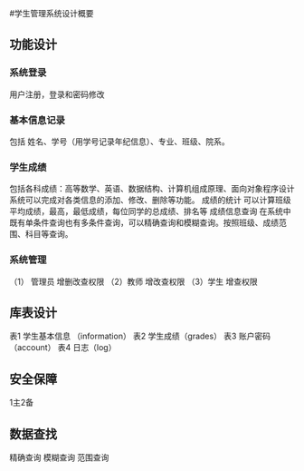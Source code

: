 #学生管理系统设计概要

## 功能设计

### 系统登录
用户注册，登录和密码修改
### 基本信息记录
包括 姓名、学号（用学号记录年纪信息）、专业、班级、院系。
### 学生成绩
包括各科成绩：高等数学、英语、数据结构、计算机组成原理、面向对象程序设计
系统可以完成对各类信息的添加、修改、删除等功能。
成绩的统计
可以计算班级平均成绩，最高，最低成绩，每位同学的总成绩、排名等
成绩信息查询
在系统中既有单条件查询也有多条件查询，可以精确查询和模糊查询。按照班级、成绩范围、科目等查询。
### 系统管理
（1） 管理员
增删改查权限
（2）教师
增改查权限
（3）学生
增查权限


## 库表设计
表1 学生基本信息 （information）
表2 学生成绩（grades）
表3 账户密码（account）
表4 日志（log）


## 安全保障
1主2备

## 数据查找
精确查询
模糊查询
范围查询






